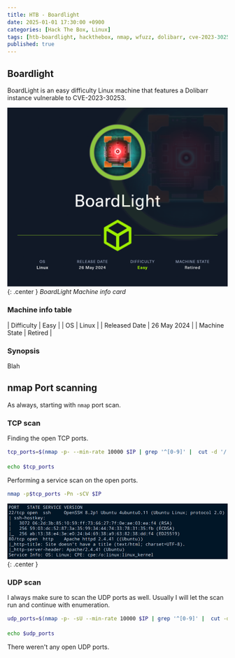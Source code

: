 ```yaml
---
title: HTB - Boardlight
date: 2025-01-01 17:30:00 +0900
categories: [Hack The Box, Linux]
tags: [htb-boardlight, hackthebox, nmap, wfuzz, dolibarr, cve-2023-30253, ssh, mysql, linpeas, cve-2022-37706]     # TAG names should always be lowercase
published: true
---
```


## Boardlight

BoardLight is an easy difficulty Linux machine that features a Dolibarr instance vulnerable to CVE-2023-30253.

![BoardLight](/assets/img/posts/htb-boardlight/BoardLight.png){: .center }
_BoardLight Machine info card_

### Machine info table

| Difficulty          | Easy     |
| OS               | Linux    |
| Released Date | 26 May 2024 |
| Machine State | Retired |

### Synopsis
Blah

## nmap Port scanning
As always, starting with `nmap` port scan.

### TCP scan

Finding the open TCP ports.

```bash
tcp_ports=$(nmap -p- --min-rate 10000 $IP | grep '^[0-9]' |  cut -d '/' -f1 | tr '\n' ',' | sed s/,$//)

echo $tcp_ports
```
Performing a service scan on the open ports.

```bash
nmap -p$tcp_ports -Pn -sCV $IP
```

![nmap](/assets/img/posts/htb-boardlight/boardlight-1.png){: .center }

### UDP scan

I always make sure to scan the UDP ports as well. Usually I will let the scan run and continue with enumeration.

```bash
udp_ports=$(nmap -p- -sU --min-rate 10000 $IP | grep '^[0-9]' |  cut -d '/' -f1 | tr '\n' ',' | sed s/,$//)

echo $udp_ports
```
There weren't any open UDP ports.

## 